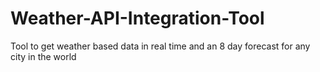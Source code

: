 # Weather-API-Integration-Tool
Tool to get  weather based data in real time and an 8 day forecast for any city in the world
